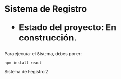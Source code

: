 <h1>Sistema de Registro

- Estado del proyecto: En construcción. </h1>

Para ejecutar el Sistema, debes poner:

```npm install react```

Sistema de Registro 2
